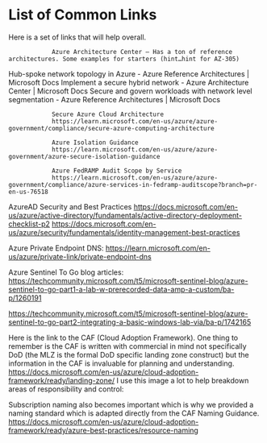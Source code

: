 # List of Common Links

Here is a set of links  that will help overall.

                Azure Architecture Center – Has a ton of reference architectures. Some examples for starters (hint…hint for AZ-305)
Hub-spoke network topology in Azure - Azure Reference Architectures | Microsoft Docs
Implement a secure hybrid network - Azure Architecture Center | Microsoft Docs
Secure and govern workloads with network level segmentation - Azure Reference Architectures | Microsoft Docs
                
                Secure Azure Cloud Architecture
                https://learn.microsoft.com/en-us/azure/azure-government/compliance/secure-azure-computing-architecture

                Azure Isolation Guidance
                https://learn.microsoft.com/en-us/azure/azure-government/azure-secure-isolation-guidance

                Azure FedRAMP Audit Scope by Service
                https://learn.microsoft.com/en-us/azure/azure-government/compliance/azure-services-in-fedramp-auditscope?branch=pr-en-us-76518

AzureAD Security and Best Practices
https://docs.microsoft.com/en-us/azure/active-directory/fundamentals/active-directory-deployment-checklist-p2
https://docs.microsoft.com/en-us/azure/security/fundamentals/identity-management-best-practices

Azure Private Endpoint DNS:
https://learn.microsoft.com/en-us/azure/private-link/private-endpoint-dns

Azure Sentinel To Go blog articles:
https://techcommunity.microsoft.com/t5/microsoft-sentinel-blog/azure-sentinel-to-go-part1-a-lab-w-prerecorded-data-amp-a-custom/ba-p/1260191

https://techcommunity.microsoft.com/t5/microsoft-sentinel-blog/azure-sentinel-to-go-part2-integrating-a-basic-windows-lab-via/ba-p/1742165


Here is the link to the CAF (Cloud Adoption Framework). One thing to remember is the CAF is written with commercial in mind not specifically DoD (the MLZ is the formal DoD specific landing zone construct) but the information in the CAF is invaluable for planning and understanding.
https://docs.microsoft.com/en-us/azure/cloud-adoption-framework/ready/landing-zone/
I use this image a lot to help breakdown areas of responsibility and control:

 

Subscription naming also becomes important which is why we provided a naming standard which is adapted directly from the CAF Naming Guidance.
https://docs.microsoft.com/en-us/azure/cloud-adoption-framework/ready/azure-best-practices/resource-naming
